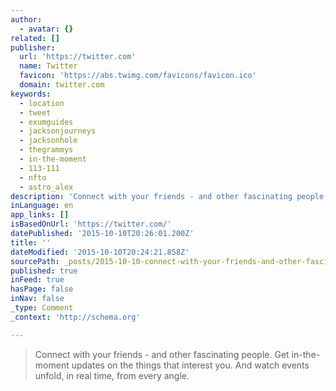 ```yaml
---
author:
  - avatar: {}
related: []
publisher:
  url: 'https://twitter.com'
  name: Twitter
  favicon: 'https://abs.twimg.com/favicons/favicon.ico'
  domain: twitter.com
keywords:
  - location
  - tweet
  - exumguides
  - jacksonjourneys
  - jacksonhole
  - thegrammys
  - in-the-moment
  - 113-111
  - nfto
  - astro_alex
description: 'Connect with your friends - and other fascinating people. Get in-the-moment updates on the things that interest you. And watch events unfold, in real time, from every angle.'
inLanguage: en
app_links: []
isBasedOnUrl: 'https://twitter.com/'
datePublished: '2015-10-10T20:26:01.200Z'
title: ''
dateModified: '2015-10-10T20:24:21.858Z'
sourcePath: _posts/2015-10-10-connect-with-your-friends-and-other-fascinating-people-ge.md
published: true
inFeed: true
hasPage: false
inNav: false
_type: Comment
_context: 'http://schema.org'

---
```

> Connect with your friends - and other fascinating people&period; Get in-the-moment updates on the things that interest you&period; And watch events unfold&comma; in real time&comma; from every angle&period;